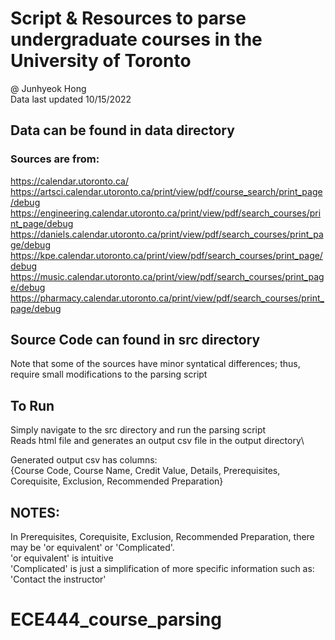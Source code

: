 # Script & Resources to parse undergraduate courses in the University of Toronto

@ Junhyeok Hong\
Data last updated 10/15/2022

## Data can be found in data directory

### Sources are from:

https://calendar.utoronto.ca/
https://artsci.calendar.utoronto.ca/print/view/pdf/course_search/print_page/debug
https://engineering.calendar.utoronto.ca/print/view/pdf/search_courses/print_page/debug
https://daniels.calendar.utoronto.ca/print/view/pdf/search_courses/print_page/debug
https://kpe.calendar.utoronto.ca/print/view/pdf/search_courses/print_page/debug
https://music.calendar.utoronto.ca/print/view/pdf/search_courses/print_page/debug
https://pharmacy.calendar.utoronto.ca/print/view/pdf/search_courses/print_page/debug

## Source Code can found in src directory

Note that some of the sources have minor syntatical differences; thus, require small modifications to the parsing script

## To Run

Simply navigate to the src directory and run the parsing script\
Reads html file and generates an output csv file in the output directory\

Generated output csv has columns:\
{Course Code, Course Name, Credit Value, Details, Prerequisites, Corequisite, Exclusion, Recommended Preparation}

## NOTES:

In Prerequisites, Corequisite, Exclusion, Recommended Preparation, there may be 'or equivalent' or 'Complicated'.\
'or equivalent' is intuitive\
'Complicated' is just a simplification of more specific information such as: 'Contact the instructor'
# ECE444_course_parsing
